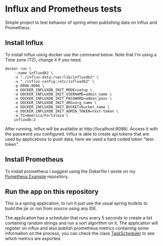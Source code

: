 # Influx and Prometheus tests

Simple project to test behavior of spring when publishing data on Influx and Prometheus.

## Install Influx

To install influx using docker use the command below. Note that I'm using a Time zone (TZ), change it if you need.

```docker
docker run \
    --name influxdb2 \
    -v "./influx-data:/var/lib/influxdb2" \
    -v "./influx-config:/etc/influxdb2" \
    -p 8086:8086 \
    -e DOCKER_INFLUXDB_INIT_MODE=setup \
    -e DOCKER_INFLUXDB_INIT_USERNAME=admin_name \
    -e DOCKER_INFLUXDB_INIT_PASSWORD=admin_pass \
    -e DOCKER_INFLUXDB_INIT_ORG=org_name \
    -e DOCKER_INFLUXDB_INIT_BUCKET=bucket_name \
    -e DOCKER_INFLUXDB_INIT_ADMIN_TOKEN=test-token \
    -e TZ=America/Fortaleza \
    influxdb:2
```

After running, influx will be available at http://localhost:8086/. Access it with the password you configured. Influx is able
to create api tokens that are used by applications to push data, here we used a hard coded token "test-token".

## Install Prometheus

To install prometheus I suggest using the Dokerfile I wrote on my [Pometheus Example](https://github.com/juliocpmelo/prometheus_examples)
repository.

## Run the app on this repository

This is a spring application, to run it just use the usual spring toolkits to build the jar or run
from source using any IDE.

The application has a scheduler that runs every 5 seconds to create a list containing random strings and run 
a sort algorithm on it. The application will register on influx and also publish prometheus metrics containing 
some information on the process, you can check the class [TaskScheduler](src/main/java/br/metrics/schedule/TaskScheduler.java)
to see which metrics are exported.
